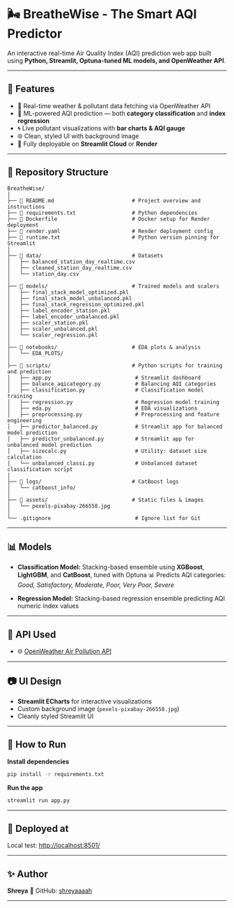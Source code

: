 # 🌬️ BreatheWise - The Smart AQI Predictor

An interactive real-time Air Quality Index (AQI) prediction web app built using **Python, Streamlit, Optuna-tuned ML models, and OpenWeather API**.

---

## 📌 Features

* 🔢 Real-time weather & pollutant data fetching via OpenWeather API
* 🔢 ML-powered AQI prediction — both **category classification** and **index regression**
* 🌀 Live pollutant visualizations with **bar charts & AQI gauge**
* 🌐 Clean, styled UI with background image
* 🌟 Fully deployable on **Streamlit Cloud** or **Render**

---

## 📁 Repository Structure

```
BreatheWise/
│
├── 📄 README.md                         # Project overview and instructions
├── 📄 requirements.txt                  # Python dependencies
├── 📄 Dockerfile                        # Docker setup for Render deployment
├── 📄 render.yaml                       # Render deployment config
├── 📄 runtime.txt                       # Python version pinning for Streamlit
│
├── 📁 data/                             # Datasets
│   ├── balanced_station_day_realtime.csv
│   ├── cleaned_station_day_realtime.csv
│   └── station_day.csv
│
├── 📁 models/                           # Trained models and scalers
│   ├── final_stack_model_optimized.pkl
│   ├── final_stack_model_unbalanced.pkl
│   ├── final_stack_regression_optimized.pkl
│   ├── label_encoder_station.pkl
│   ├── label_encoder_unbalanced.pkl
│   ├── scaler_station.pkl
│   ├── scaler_unbalanced.pkl
│   └── scaler_regression.pkl
│
├── 📁 notebooks/                        # EDA plots & analysis
│   └── EDA_PLOTS/
│
├── 📁 scripts/                          # Python scripts for training and prediction
│   ├── app.py                           # Streamlit dashboard
│   ├── balance_aqicategory.py           # Balancing AQI categories
│   ├── classification.py                # Classification model training
│   ├── regression.py                    # Regression model training
│   ├── eda.py                           # EDA visualizations
│   ├── preprocessing.py                 # Preprocessing and feature engineering
│   ├── predictor_balanced.py            # Streamlit app for balanced model prediction
│   ├── predictor_unbalanced.py          # Streamlit app for unbalanced model prediction
│   ├── sizecalc.py                      # Utility: dataset size calculation
│   └── unbalanced_classi.py             # Unbalanced dataset classification script
│
├── 📁 logs/                             # CatBoost logs
│   └── catboost_info/
│
├── 📁 assets/                           # Static files & images
│   └── pexels-pixabay-266558.jpg
│
└── .gitignore                           # Ignore list for Git
```

---

## 📊 Models

* **Classification Model:**
  Stacking-based ensemble using **XGBoost**, **LightGBM**, and **CatBoost**, tuned with Optuna
  📊 Predicts AQI categories: *Good, Satisfactory, Moderate, Poor, Very Poor, Severe*

* **Regression Model:**
  Stacking-based regression ensemble predicting AQI numeric index values

---

## 📰 API Used

* 🌐 [OpenWeather Air Pollution API](https://openweathermap.org/api/air-pollution)

---

## 📷 UI Design

* **Streamlit ECharts** for interactive visualizations
* Custom background image (`pexels-pixabay-266558.jpg`)
* Cleanly styled Streamlit UI

---

## 🚀 How to Run

**Install dependencies**

```bash
pip install -r requirements.txt
```

**Run the app**

```bash
streamlit run app.py
```

---

## 📌 Deployed at



Local test: [http://localhost:8501/](http://localhost:8501/)

---

## ✨ Author

**Shreya**
📎 GitHub: [shreyaaaah](https://github.com/shreyaaaah)

---
